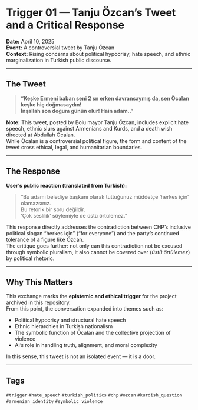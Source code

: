 # Trigger 01 — Tanju Özcan’s Tweet and a Critical Response

**Date:** April 10, 2025  
**Event:** A controversial tweet by Tanju Özcan  
**Context:** Rising concerns about political hypocrisy, hate speech, and ethnic marginalization in Turkish public discourse.

---

## The Tweet

> **“Keşke Ermeni baban seni 2 sn erken davransaymış da, sen Öcalan keşke hiç doğmasaydın!  
> İnşallah son doğum günün olur! Hain adam..”**

**Note:** This tweet, posted by Bolu mayor Tanju Özcan, includes explicit hate speech, ethnic slurs against Armenians and Kurds, and a death wish directed at Abdullah Öcalan.  
While Öcalan is a controversial political figure, the form and content of the tweet cross ethical, legal, and humanitarian boundaries.

---

## The Response

**User’s public reaction (translated from Turkish):**

> “Bu adamı belediye başkanı olarak tuttuğunuz müddetçe ‘herkes için’ olamazsınız.  
> Bu retorik bir soru değildir.  
> ‘Çok seslilik’ söylemiyle de üstü örtülemez.”

This response directly addresses the contradiction between CHP’s inclusive political slogan “herkes için” (“for everyone”) and the party’s continued tolerance of a figure like Özcan.  
The critique goes further: not only can this contradiction not be excused through symbolic pluralism, it also cannot be covered over (*üstü örtülemez*) by political rhetoric.

---

## Why This Matters

This exchange marks the **epistemic and ethical trigger** for the project archived in this repository.  
From this point, the conversation expanded into themes such as:

- Political hypocrisy and structural hate speech  
- Ethnic hierarchies in Turkish nationalism  
- The symbolic function of Öcalan and the collective projection of violence  
- AI’s role in handling truth, alignment, and moral complexity  

In this sense, this tweet is not an isolated event — it is a door.

---

## Tags

`#trigger` `#hate_speech` `#turkish_politics` `#chp` `#ozcan` `#kurdish_question` `#armenian_identity` `#symbolic_violence`
